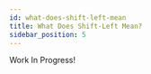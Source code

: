 ```yaml
---
id: what-does-shift-left-mean
title: What Does Shift-Left Mean?
sidebar_position: 5
---
```


Work In Progress!

